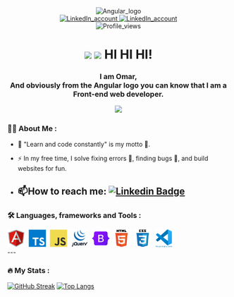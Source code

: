 <div id="header" align="center">
  <img src="https://media.giphy.com/media/XEDIHHp3i8bVoEdxd7/giphy.gif" width="200" alt="Angular_logo"/>
</div>
<div id="badge" align="center">
  <a href="www.linkedin.com/in/omar-magd-34026b222">
    <img src="https://img.shields.io/badge/LinkedIn-blue?logo=linkedin&logoColor=white&style=for-the-badge" alt="LinkedIn_account">
  </a>
  <a href="https://omar-magdelislam3327.github.io/Iportfolio/">
    <img src="https://img.shields.io/badge/Portfolio-1f6af5?style=for-the-badge&logo=brave&logoColor=white" alt="LinkedIn_account">
  </a>
</div>
<div id="visits" align="center">
  <img src="https://komarev.com/ghpvc/?username=Omar-Magd-Elislam&style=for-the-badge&color=blue" alt="Profile_views"/>
</div>
<h1 align="center">
  <img src="https://media.giphy.com/media/hvRJCLFzcasrR4ia7z/giphy.gif" width="40px"/>
  <img src="https://media.giphy.com/media/QWvra259h4LCvdJnxP/giphy.gif" width="40px"/>
  HI HI HI!
</h1>
<h3 align="center">
  I am Omar, <br>
  And obviously from the Angular logo you can know that I am a Front-end web developer.
 </h3>
<div id="banner" align="center">
  <img src="https://media.giphy.com/media/SWoSkN6DxTszqIKEqv/giphy.gif" width="50%"/>
</div>

### :man_technologist: About Me :
- :seedling: "Learn and code constantly" is my motto 💙.

- :zap: In my free time, I solve fixing errors 👀, finding bugs 🐛, and build websites for fun.

- :mailbox:How to reach me: [![Linkedin Badge](https://img.shields.io/badge/LinkedIn-blue?style=flat&logo=Linkedin&logoColor=white)](www.linkedin.com/in/omar-magd-34026b222)
  ---

### :hammer_and_wrench: Languages, frameworks and Tools :
<div id="tools">
  <img src="https://github.com/devicons/devicon/blob/master/icons/angularjs/angularjs-original.svg" alt="Angular" width="40" height="40"/>&nbsp;
  <img src="https://github.com/devicons/devicon/blob/master/icons/typescript/typescript-original.svg" alt="TypeScript" width="40" height="40"/>&nbsp;
  <img src="https://github.com/devicons/devicon/blob/master/icons/javascript/javascript-original.svg" alt="JavaScript" width="40" height="40"/>&nbsp;
  <img src="https://github.com/devicons/devicon/blob/master/icons/jquery/jquery-original-wordmark.svg" alt="Jquery" width="40" height="40"/>&nbsp;
  <img src="https://github.com/devicons/devicon/blob/master/icons/bootstrap/bootstrap-original.svg" alt="Bootstrap" width="40" height="40"/>&nbsp;
  <img src="https://github.com/devicons/devicon/blob/master/icons/html5/html5-original-wordmark.svg" alt="HTML5" width="40" height="40"/>&nbsp;
  <img src="https://github.com/devicons/devicon/blob/master/icons/css3/css3-original-wordmark.svg" alt="CSS" width="40" height="40"/>&nbsp;
  <img src="https://github.com/devicons/devicon/blob/master/icons/vscode/vscode-original-wordmark.svg" alt="VSCode" width="40" height="40"/>&nbsp;
  
</div>
---

### :fire: My Stats :
[![GitHub Streak](http://github-readme-streak-stats.herokuapp.com?user=Ibrahim-MohamedH&theme=dark&hide_border=true)](https://git.io/streak-stats)
[![Top Langs](https://github-readme-stats.vercel.app/api/top-langs/?username=Ibrahim-MohamedH&layout=compact&theme=vision-friendly-dark&hide_border=true)](https://github.com/anuraghazra/github-readme-stats)

